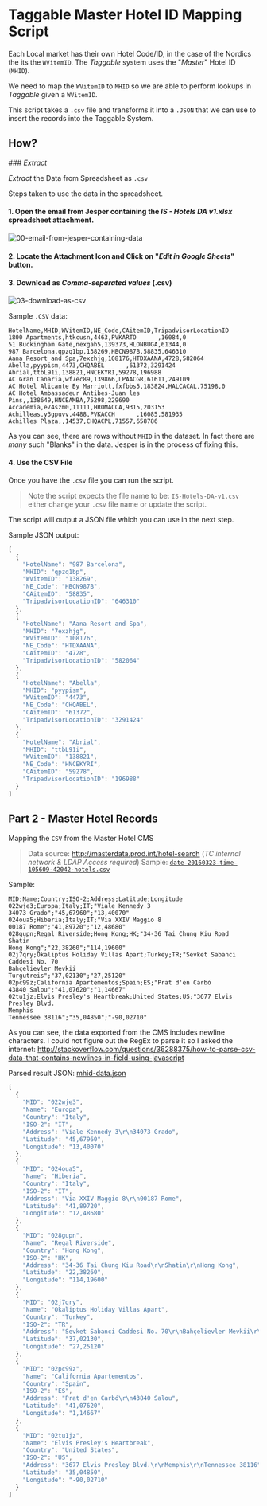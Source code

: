 # Taggable Master Hotel ID Mapping Script

Each Local market has their own Hotel Code/ID, in the case of the Nordics
the its the `WVitemID`. The *Taggable* system uses the "*Master*" Hotel ID (`MHID`).

We need to map the `WVitemID` to `MHID` so we are able to perform lookups in
*Taggable* given a `WVitemID`.

This script takes a `.csv` file and transforms it into a `.JSON`
that we can use to insert the records into the Taggable System.



## How?

### *Extract*

*Extract* the Data from Spreadsheet as `.csv`

Steps taken to use the data in the spreadsheet.

#### 1. Open the email from Jesper containing the *IS - Hotels DA v1.xlsx* spreadsheet attachment.

![00-email-from-jesper-containing-data](https://cloud.githubusercontent.com/assets/194400/14103973/7e3aeeb8-f59a-11e5-8edb-715f94b40e2e.png)

#### 2. Locate the Attachment Icon and Click on "***Edit in Google Sheets***" button.

#### 3. Download as *Comma-separated values* (.csv)

![03-download-as-csv](https://cloud.githubusercontent.com/assets/194400/14104018/d0f86266-f59a-11e5-887d-cb9318dbd917.png)


Sample `.CSV` data:

```csv
HotelName,MHID,WVitemID,NE_Code,CAitemID,TripadvisorLocationID
1800 Apartments,htkcusn,4463,PVKARTO      ,16084,0
51 Buckingham Gate,nexgah5,139373,HLONBUGA,61344,0
987 Barcelona,qpzq1bp,138269,HBCN987B,58835,646310
Aana Resort and Spa,7exzhjg,108176,HTDXAANA,4728,582064
Abella,pyypism,4473,CHQABEL      ,61372,3291424
Abrial,ttbL91i,138821,HNCEKYRI,59278,196988
AC Gran Canaria,wf7ec89,139866,LPAACGR,61611,249109
AC Hotel Alicante By Marriott,fxfbbs5,183824,HALCACAL,75198,0
AC Hotel Ambassadeur Antibes-Juan les Pins,,138649,HNCEAMBA,75298,229690
Accademia,e74szm0,11111,HROMACCA,9315,203153
Achilleas,y3gpuvv,4488,PVKACCH      ,16085,581935
Achilles Plaza,,14537,CHQACPL,71557,658786
```
As you can see, there are rows without `MHID` in the dataset.
In fact there are *many* such "Blanks" in the data.
Jesper is in the process of fixing this.


#### 4. Use the CSV File

Once you have the `.csv` file you can run the script.

> Note the script expects the file name to be: `IS-Hotels-DA-v1.csv`
either change your `.csv` file name or update the script.

The script will output a JSON file which you can use in the next step.

Sample JSON output:
```js
[
  {
    "HotelName": "987 Barcelona",
    "MHID": "qpzq1bp",
    "WVitemID": "138269",
    "NE_Code": "HBCN987B",
    "CAitemID": "58835",
    "TripadvisorLocationID": "646310"
  },
  {
    "HotelName": "Aana Resort and Spa",
    "MHID": "7exzhjg",
    "WVitemID": "108176",
    "NE_Code": "HTDXAANA",
    "CAitemID": "4728",
    "TripadvisorLocationID": "582064"
  },
  {
    "HotelName": "Abella",
    "MHID": "pyypism",
    "WVitemID": "4473",
    "NE_Code": "CHQABEL",
    "CAitemID": "61372",
    "TripadvisorLocationID": "3291424"
  },
  {
    "HotelName": "Abrial",
    "MHID": "ttbL91i",
    "WVitemID": "138821",
    "NE_Code": "HNCEKYRI",
    "CAitemID": "59278",
    "TripadvisorLocationID": "196988"
  }
]
```


## Part 2 - Master Hotel Records

Mapping the `CSV` from the Master Hotel CMS


> Data source: http://masterdata.prod.int/hotel-search (*TC internal network & LDAP Access required*)
> Sample: [`date-20160323-time-105609-42042-hotels.csv`](https://github.com/numo-labs/taggable-master-hotel-mapping-script/blob/master/date-20160323-time-105609-42042-hotels.csv)

Sample:

```csv
MID;Name;Country;ISO-2;Address;Latitude;Longitude
022wje3;Europa;Italy;IT;"Viale Kennedy 3
34073 Grado";"45,67960";"13,40070"
024oua5;Hiberia;Italy;IT;"Via XXIV Maggio 8
00187 Rome";"41,89720";"12,48680"
028gupn;Regal Riverside;Hong Kong;HK;"34-36 Tai Chung Kiu Road
Shatin
Hong Kong";"22,38260";"114,19600"
02j7qry;Okaliptus Holiday Villas Apart;Turkey;TR;"Sevket Sabanci Caddesi No. 70
Bahçelievler Mevkii
Turgutreis";"37,02130";"27,25120"
02pc99z;California Apartementos;Spain;ES;"Prat d'en Carbó
43840 Salou";"41,07620";"1,14667"
02tu1jz;Elvis Presley's Heartbreak;United States;US;"3677 Elvis Presley Blvd.
Memphis
Tennessee 38116";"35,04850";"-90,02710"
```

As you can see, the data exported from the CMS includes newline characters.
I could not figure out the RegEx to parse it so I asked the internet:
http://stackoverflow.com/questions/36288375/how-to-parse-csv-data-that-contains-newlines-in-field-using-javascript

Parsed result JSON:
 [mhid-data.json](https://github.com/numo-labs/taggable-master-hotel-mapping-script/blob/master/mhid-data.json)
```js
[
  {
    "MID": "022wje3",
    "Name": "Europa",
    "Country": "Italy",
    "ISO-2": "IT",
    "Address": "Viale Kennedy 3\r\n34073 Grado",
    "Latitude": "45,67960",
    "Longitude": "13,40070"
  },
  {
    "MID": "024oua5",
    "Name": "Hiberia",
    "Country": "Italy",
    "ISO-2": "IT",
    "Address": "Via XXIV Maggio 8\r\n00187 Rome",
    "Latitude": "41,89720",
    "Longitude": "12,48680"
  },
  {
    "MID": "028gupn",
    "Name": "Regal Riverside",
    "Country": "Hong Kong",
    "ISO-2": "HK",
    "Address": "34-36 Tai Chung Kiu Road\r\nShatin\r\nHong Kong",
    "Latitude": "22,38260",
    "Longitude": "114,19600"
  },
  {
    "MID": "02j7qry",
    "Name": "Okaliptus Holiday Villas Apart",
    "Country": "Turkey",
    "ISO-2": "TR",
    "Address": "Sevket Sabanci Caddesi No. 70\r\nBahçelievler Mevkii\r\nTurgutreis",
    "Latitude": "37,02130",
    "Longitude": "27,25120"
  },
  {
    "MID": "02pc99z",
    "Name": "California Apartementos",
    "Country": "Spain",
    "ISO-2": "ES",
    "Address": "Prat d'en Carbó\r\n43840 Salou",
    "Latitude": "41,07620",
    "Longitude": "1,14667"
  },
  {
    "MID": "02tu1jz",
    "Name": "Elvis Presley's Heartbreak",
    "Country": "United States",
    "ISO-2": "US",
    "Address": "3677 Elvis Presley Blvd.\r\nMemphis\r\nTennessee 38116",
    "Latitude": "35,04850",
    "Longitude": "-90,02710"
  }
]
```


